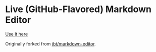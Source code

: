 # Live (GitHub-Flavored) Markdown Editor

[Use it here](http://bioconnector.org/markdown-editor)

Originally forked from [jbt/markdown-editor](https://github.com/jbt/markdown-editor).